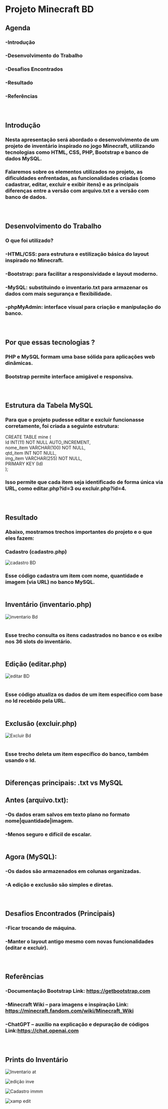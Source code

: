 # Projeto Minecraft BD <br>

## Agenda
### -Introdução
### -Desenvolvimento do Trabalho
### -Desafios Encontrados
### -Resultado
### -Referências <br><br><br>



## Introdução
### Nesta apresentação será abordado o desenvolvimento de um projeto de inventário inspirado no jogo Minecraft, utilizando tecnologias como HTML, CSS, PHP, Bootstrap e banco de dados MySQL.
### Falaremos sobre os elementos utilizados no projeto, as dificuldades enfrentadas, as funcionalidades criadas (como cadastrar, editar, excluir e exibir itens) e as principais diferenças entre a versão com arquivo.txt e a versão com banco de dados. <br><br><br>


## Desenvolvimento do Trabalho <br>
### O que foi utilizado?<br>

### -HTML/CSS: para estrutura e estilização básica do layout inspirado no Minecraft.
### -Bootstrap: para facilitar a responsividade e layout moderno.
### -MySQL: substituindo o inventario.txt para armazenar os dados com mais segurança e flexibilidade.
### -phpMyAdmin: interface visual para criação e manipulação do banco.<br><br><br>

## Por que essas tecnologias ?<br>

### PHP e MySQL formam uma base sólida para aplicações web dinâmicas.
### Bootstrap permite interface amigável e responsiva. <br><br><br>

## Estrutura da Tabela MySQL<br>

### Para que o projeto pudesse editar e excluir funcionasse corretamente, foi criada a seguinte estrutura:<br>

CREATE TABLE mine (<br>
  Id INT(11) NOT NULL AUTO_INCREMENT,<br>
  nome_item VARCHAR(100) NOT NULL,<br>
  qtd_item INT NOT NULL,<br>
  img_item VARCHAR(255) NOT NULL,<br>
  PRIMARY KEY (Id)<br>
); <br>

### Isso permite que cada item seja identificado de forma única via URL, como editar.php?id=3 ou excluir.php?id=4.<br><br><br>

## Resultado<br>

### Abaixo, mostramos trechos importantes do projeto e o que eles fazem:<br>

### Cadastro (cadastro.php)<br>

 ![cadastro BD](https://github.com/user-attachments/assets/827b26ee-98df-49be-b363-4ffe370391e2)<br>


### Esse código cadastra um item com nome, quantidade e imagem (via URL) no banco MySQL.<br><br>

## Inventário (inventario.php)<br>

![inventario Bd](https://github.com/user-attachments/assets/741875c2-3bbc-4331-b121-5fe488135d87) <br><br>

### Esse trecho consulta os itens cadastrados no banco e os exibe nos 36 slots do inventário. <br><br>

## Edição (editar.php)<br>

![editar BD](https://github.com/user-attachments/assets/c5a3026e-404b-463f-92dc-33dae94c1901) <br><br>

### Esse código atualiza os dados de um item específico com base no Id recebido pela URL.<br><br>

## Exclusão (excluir.php)<br>

![Excluir Bd](https://github.com/user-attachments/assets/fcff58c0-b66a-49d7-8117-a28b11358bb4) <br><br>

### Esse trecho deleta um item específico do banco, também usando o Id.<br><br>

## Diferenças principais: .txt vs MySQL<br>

## Antes (arquivo.txt):<br>
### -Os dados eram salvos em texto plano no formato nome|quantidade|imagem.<br>
### -Menos seguro e difícil de escalar.<br><br>

## Agora (MySQL):<br>
### -Os dados são armazenados em colunas organizadas.<br>
### -A edição e exclusão são simples e diretas.<br><br><br>


## Desafios Encontrados (Principais)<br>

### -Ficar trocando de máquina.<br>
### -Manter o layout antigo mesmo com novas funcionalidades (editar e excluir).<br><br><br>

## Referências<br>

### -Documentação Bootstrap Link: https://getbootstrap.com <br>
### -Minecraft Wiki – para imagens e inspiração   Link: https://minecraft.fandom.com/wiki/Minecraft_Wiki  <br>
### -ChatGPT – auxílio na explicação e depuração de códigos   Link:https://chat.openai.com<br><br><br>

## Prints do Inventário<br>

![Inventario  at](https://github.com/user-attachments/assets/551590bc-b760-4a83-b12f-14b9b9c6be3f) <br>

![edição inve](https://github.com/user-attachments/assets/d5bbab73-ddf2-403a-9a3a-04bb5e8ffa96) <br>

![Cadastro immm](https://github.com/user-attachments/assets/cfe9cea0-5e80-48f0-98e6-6cc4e6ed530c) <br>

![xamp edit](https://github.com/user-attachments/assets/3a3b8b7f-ea09-4061-8afa-de42ec6c50ca)





















































